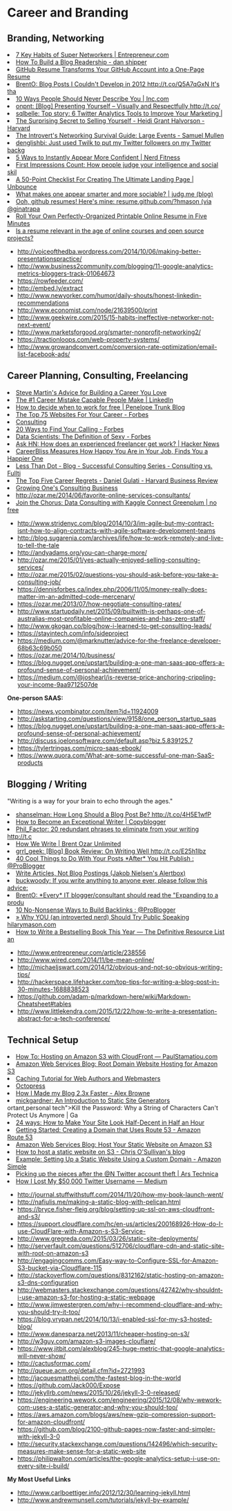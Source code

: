 # Career and Branding






## Branding, Networking

<li><a href="http://www.entrepreneur.com/article/224819?goback=.gde_2105677_member_185119806" time_added="1353945184" tags="brand,life hacker">7 Key Habits of Super Networkers | Entrepreneur.com</a></li>
<li><a href="http://danshipper.com/how-to-build-a-blog-readership" time_added="1349207996" tags="brand">How To Build a Blog Readership - dan shipper</a></li>
<li><a href="http://lifehacker.com/5940553/github-resume-transforms-your-github-account-into-a-one+page-resume" time_added="1348859887" tags="brand">GitHub Resume Transforms Your GitHub Account into a One-Page Resume</a></li>
<li><a href="http://ozar.me/2012/12/blog-posts-i-couldnt-develop-in-2012/" time_added="1355239110" tags="brand">BrentO: Blog Posts I Couldn't Develop in 2012 http://t.co/Q5A7qGxN It's tha</a></li>
<li><a href="http://www.inc.com/jeff-haden/10-ways-people-should-never-describe-you-mon_1.html" time_added="1389467697" tags="">10 Ways People Should Never Describe You | Inc.com</a></li>
<li><a href="http://t.co/MHaAIOSR" time_added="1354207425" tags="brand">onpnt: [Blog]  Presenting Yourself – Visually and Respectfully http://t.co/</a></li>
<li><a href="http://t.co/yONQjade" time_added="1356536415" tags="brand">sqlbelle: Top story: 6 Twitter Analytics Tools to Improve Your Marketing | </a></li>
<li><a href="http://blogs.hbr.org/cs/2012/08/the_surprising_secret_to_selli.html" time_added="1348859892" tags="brand">The Surprising Secret to Selling Yourself - Heidi Grant Halvorson - Harvard</a></li>
<li><a href="http://samuelmullen.com/2012/08/the-introverts-networking-survival-guide/" time_added="1348860073" tags="brand">The Introvert's Networking Survival Guide: Large Events - Samuel Mullen</a></li>
<li><a href="http://t.co/n7VlbGua" time_added="1355320911" tags="brand">denglishbi: Just used Twilk to put my Twitter followers on my Twitter backg</a></li>
<li><a href="http://www.nerdfitness.com/blog/2010/09/09/5-ways-to-immediately-appear-more-confident/" time_added="1356368651" tags="health,life hacker">5 Ways to Instantly Appear More Confident | Nerd Fitness</a></li>
<li><a href="http://judg.me/blog/first-impressions-count/" time_added="1348860352" tags="brand">First Impressions Count: How people judge your intelligence and social skil</a></li>
<li><a href="http://unbounce.com/landing-pages/checklist/" time_added="1355255474" tags="brand">A 50-Point Checklist For Creating The Ultimate Landing Page | Unbounce</a></li>
<li><a href="http://judg.me/blog/judgment-day/" time_added="1348860358" tags="brand">What makes one appear smarter and more sociable? | judg.me (blog)</a></li>
<li><a href="http://resume.github.com/?hmason" time_added="1362790103" tags="brand">Ooh, github resumes! Here's mine: resume.github.com/?hmason (via @ginatrapa</a></li>
<li><a href="http://lifehacker.com/5946783/roll-your-own-perfectly+organized-printable-online-resume-in-five-minutes" time_added="1349112990" tags="brand,hiring/firing">Roll Your Own Perfectly-Organized Printable Online Resume in Five Minutes</a></li>
<li><a href="http://arstechnica.com/information-technology/2012/09/is-a-resume-relevant-in-the-age-of-online-courses-and-open-source-projects/" time_added="1349739622" tags="brand,hiring/firing">Is a resume relevant in the age of online courses and open source projects?</a></li>


* http://voiceofthedba.wordpress.com/2014/10/06/making-better-presentationspractice/
* http://www.business2community.com/blogging/11-google-analytics-metrics-bloggers-track-01064673
* https://rowfeeder.com/
* http://embed.ly/extract
* http://www.newyorker.com/humor/daily-shouts/honest-linkedin-recommendations
* http://www.economist.com/node/21639500/print
* http://www.geekwire.com/2015/15-habits-ineffective-networker-not-next-event/
* http://www.marketsforgood.org/smarter-nonprofit-networking2/
* https://tractionloops.com/web-property-systems/
* http://www.growandconvert.com/conversion-rate-optimization/email-list-facebook-ads/



## Career Planning, Consulting, Freelancing

<li><a href="http://lifehacker.com/5947649/steve-martins-advice-for-building-a-career-you-love" time_added="1349112993" tags="brand">Steve Martin's Advice for Building a Career You Love</a></li>
<li><a href="http://www.linkedin.com/today/post/article/20121206081322-8353952-the-1-career-mistake-capable-people-make" time_added="1354851751" tags="brand">The #1 Career Mistake Capable People Make | LinkedIn</a></li>
<li><a href="http://blog.penelopetrunk.com/2012/05/31/how-to-decide-when-to-work-for-free/" time_added="1353946248" tags="brand">How to decide when to work for free | Penelope Trunk Blog</a></li>
<li><a href="http://www.forbes.com/sites/jacquelynsmith/2012/09/14/the-top-75-websites-for-your-career/" time_added="1353528878" tags="brand">The Top 75 Websites For Your Career - Forbes</a></li>
<li><a href="https://training.kalzumeus.com/newsletters/archive/consulting_1" time_added="1353356622" tags="hn">Consulting</a></li>
<li><a href="http://www.forbes.com/sites/jessicahagy/2012/06/26/20-ways-to-find-your-calling/" time_added="1348859861" tags="brand">20 Ways to Find Your Calling - Forbes</a></li>
<li><a href="http://www.forbes.com/sites/gilpress/2012/09/27/data-scientists-the-definition-of-sexy/" time_added="1349021940" tags="data science">Data Scientists: The Definition of Sexy - Forbes</a></li>
<li><a href="https://news.ycombinator.com/item?id=4585435" time_added="1349718930" tags="hn">Ask HN: How does an experienced freelancer get work? | Hacker News</a></li>
<li><a href="http://lifehacker.com/5939542/careerbliss-measures-how-happy-you-are-in-your-job-finds-you-a-happier-one" time_added="1348859888" tags="life hacker">CareerBliss Measures How Happy You Are in Your Job, Finds You a Happier One</a></li>
<li><a href="http://blogs.lessthandot.com/index.php/ITProfessionals/consulting/successful-consulting-series-consulting-vs" time_added="1356115487" tags="brand">Less Than Dot - Blog - Successful Consulting Series - Consulting vs. Fullti</a></li>
<li><a href="http://blogs.hbr.org/cs/2012/12/the_top_five_career_regrets.html" time_added="1355510629" tags="brand,hn,important">The Top Five Career Regrets - Daniel Gulati - Harvard Business Review</a></li>
<li><a href="https://training.kalzumeus.com/newsletters/archive/consulting_1" time_added="1406907970" tags="">Growing One's Consulting Business</a></li>
<li><a href="http://ozar.me/2014/06/favorite-online-services-consultants/" time_added="1403619627" tags="">http://ozar.me/2014/06/favorite-online-services-consultants/</a></li>
<li><a href="http://blog.kaggle.com/2012/10/23/join-the-chorus-data-consulting-with-kaggle-connect/" time_added="1351090934" tags="">Join the Chorus: Data Consulting with Kaggle Connect  Greenplum | no free </a></li>



* http://www.stridenyc.com/blog/2014/10/3/im-agile-but-my-contract-isnt-how-to-align-contracts-with-agile-software-development-teams
* http://blog.sugarenia.com/archives/life/how-to-work-remotely-and-live-to-tell-the-tale
* http://andyadams.org/you-can-charge-more/
* http://ozar.me/2015/01/yes-actually-enjoyed-selling-consulting-services/
* http://ozar.me/2015/02/questions-you-should-ask-before-you-take-a-consulting-job/
* https://dennisforbes.ca/index.php/2006/11/05/money-really-does-matter-im-an-admitted-code-mercenary/
* https://ozar.me/2013/07/how-negotiate-consulting-rates/
* http://www.startupdaily.net/2015/09/builtwith-is-perhaps-one-of-australias-most-profitable-online-companies-and-has-zero-staff/
* http://www.gkogan.co/blog/how-i-learned-to-get-consulting-leads/
* https://stayintech.com/info/sideproject
* https://medium.com/@marknutter/advice-for-the-freelance-developer-68b63c69b050
* https://ozar.me/2014/10/business/
* https://blog.nugget.one/upstart/building-a-one-man-saas-app-offers-a-profound-sense-of-personal-achievement/
* https://medium.com/@joshearl/is-reverse-price-anchoring-crippling-your-income-9aa9712507de


**One-person SAAS:**
* https://news.ycombinator.com/item?id=11924009
* http://askstarting.com/questions/view/9158/one_person_startup_saas
* https://blog.nugget.one/upstart/building-a-one-man-saas-app-offers-a-profound-sense-of-personal-achievement/
* http://discuss.joelonsoftware.com/default.asp?biz.5.839125.7
* https://tylertringas.com/micro-saas-ebook/
* https://www.quora.com/What-are-some-successful-one-man-SaaS-products



## Blogging / Writing

"Writing is a way for your brain to echo through the ages."

<li><a href="http://t.co/4H5E1wfP" time_added="1355235586" tags="brand">shanselman: How Long Should a Blog Post Be? http://t.co/4H5E1wfP</a></li>
<li><a href="http://www.copyblogger.com/exceptional-writer/" time_added="1349095560" tags="brand">How to Become an Exceptional Writer | Copyblogger</a></li>
<li><a href="http://t.co/ifQUrZnu" time_added="1349480709" tags="brand">Phil_Factor: 20 redundant phrases to eliminate from your writing http://t.c</a></li>
<li><a href="http://www.brentozar.com/archive/2013/01/how-we-write/" time_added="1357224344" tags="brand">How We Write | Brent Ozar Unlimited</a></li>
<li><a href="http://t.co/E25h1lbz" time_added="1354111818" tags="brand">grrl_geek: [Blog] Book Review: On Writing Well http://t.co/E25h1lbz</a></li>
<li><a href="http://www.problogger.net/archives/2012/12/29/40-cool-things-to-do-with-your-posts-after-you-hit-publish/" time_added="1356718416" tags="brand">40 Cool Things to Do With Your Posts *After* You Hit Publish : @ProBlogger</a></li>
<li><a href="http://www.useit.com/alertbox/articles-not-blogs.html" time_added="1349462055" tags="hn">Write Articles, Not Blog Postings (Jakob Nielsen's Alertbox)</a></li>
<li><a href="http://t.co/17aDb8GF" time_added="1355757978" tags="brand,important">buckwoody: If you write anything to anyone ever, please follow this advice:</a></li>
<li><a href="http://t.co/meoU7CWa" time_added="1355492864" tags="brand">BrentO: *Every* IT blogger/consultant should read the "Expanding to a produ</a></li>
<li><a href="http://www.problogger.net/archives/2012/06/06/10-no-nonsense-ways-to-build-backlinks/" time_added="1353946238" tags="brand">10 No-Nonsense Ways to Build Backlinks : @ProBlogger</a></li>
<li><a href="http://www.hilarymason.com/speaking/why-you-an-introverted-nerd-should-try-public-speaking/" time_added="1361578667" tags="brand,hn,important">» Why YOU (an introverted nerd) Should Try Public Speaking hilarymason.com</a></li>
<li><a href="http://www.fourhourworkweek.com/blog/2014/02/04/how-to-get-published/" time_added="1391572514" tags="">How to Write a Bestselling Book This Year — The Definitive Resource List an</a></li>

* http://www.entrepreneur.com/article/238556
* http://www.wired.com/2014/11/be-mean-online/
* http://michaeljswart.com/2014/12/obvious-and-not-so-obvious-writing-tips/
* http://hackerspace.lifehacker.com/top-tips-for-writing-a-blog-post-in-30-minutes-1688838523
* https://github.com/adam-p/markdown-here/wiki/Markdown-Cheatsheet#tables
* http://www.littlekendra.com/2015/12/22/how-to-write-a-presentation-abstract-for-a-tech-conference/



## Technical Setup

<li><a href="http://paulstamatiou.com/hosting-on-amazon-s3-with-cloudfront/" time_added="1389639741" tags="">How To: Hosting on Amazon S3 with CloudFront — PaulStamatiou.com</a></li>
<li><a href="http://aws.typepad.com/aws/2012/12/root-domain-website-hosting-for-amazon-s3.html" time_added="1356677184" tags="brand">Amazon Web Services Blog: Root Domain Website Hosting for Amazon S3</a></li>
<li><a href="http://www.mnot.net/cache_docs/" time_added="1348860153" tags="hn">Caching Tutorial for Web Authors and Webmasters</a></li>
<li><a href="http://octopress.org/" time_added="1354385655" tags="brand,personal tech">Octopress</a></li>
<li><a href="http://blog.alexbrowne.info/how-i-made-my-blog-faster/" time_added="1356816804" tags="brand">How I Made my Blog 2.3x Faster - Alex Browne</a></li>
<li><a href="http://www.mickgardner.com/2012/12/an-introduction-to-static-site.html" time_added="1356143802" tags="brand">mickgardner: An Introduction to Static Site Generators</a></li>
ortant,personal tech">Kill the Password: Why a String of Characters Can't Protect Us Anymore | Ga</a></li>
<li><a href="http://24ways.org/2012/how-to-make-your-site-look-half-decent/" time_added="1355643251" tags="brand">24 ways: How to Make Your Site Look Half-Decent in Half an Hour</a></li>
<li><a href="http://docs.aws.amazon.com/Route53/latest/DeveloperGuide/R53Example.html" time_added="1361938395" tags="brand">Getting Started: Creating a Domain that Uses Route 53 - Amazon Route 53</a></li>
<li><a href="http://aws.typepad.com/aws/2011/02/host-your-static-website-on-amazon-s3.html" time_added="1361938393" tags="brand">Amazon Web Services Blog: Host Your Static Website on Amazon S3</a></li>
<li><a href="http://thechrisoshow.com/2011/06/05/how-to-host-a-static-website-on-s3/" time_added="1361938348" tags="brand">How to host a static website on S3 - Chris O'Sullivan's blog</a></li>
<li><a href="http://docs.aws.amazon.com/AmazonS3/latest/dev/website-hosting-custom-domain-walkthrough.html" time_added="1361938676" tags="brand">Example: Setting Up a Static Website Using a Custom Domain - Amazon Simple </a></li>
<li><a href="http://arstechnica.com/security/2014/01/picking-up-the-pieces-after-the-n-twitter-account-theft/2/" time_added="1391282813" tags="">Picking up the pieces after the @N Twitter account theft | Ars Technica</a></li>
<li><a href="https://medium.com/p/24eb09e026dd" time_added="1391006933" tags="">How I Lost My $50,000 Twitter Username — Medium</a></li>

* http://journal.stuffwithstuff.com/2014/11/20/how-my-book-launch-went/
* http://nafiulis.me/making-a-static-blog-with-pelican.html
* https://bryce.fisher-fleig.org/blog/setting-up-ssl-on-aws-cloudfront-and-s3/
* https://support.cloudflare.com/hc/en-us/articles/200168926-How-do-I-use-CloudFlare-with-Amazon-s-S3-Service-
* http://www.gregreda.com/2015/03/26/static-site-deployments/
* http://serverfault.com/questions/512706/cloudflare-cdn-and-static-site-with-root-on-amazon-s3
* http://engagingcomms.com/Easy-way-to-Configure-SSL-for-Amazon-S3-bucket-via-Cloudflare-115
* http://stackoverflow.com/questions/8312162/static-hosting-on-amazon-s3-dns-configuration
* http://webmasters.stackexchange.com/questions/42742/why-shouldnt-i-use-amazon-s3-for-hosting-a-static-webpage
* http://www.jimwestergren.com/why-i-recommend-cloudflare-and-why-you-should-try-it-too/
* https://blog.vrypan.net/2014/10/13/i-enabled-ssl-for-my-s3-hosted-blog/
* http://www.danesparza.net/2013/11/cheaper-hosting-on-s3/
* http://w3guy.com/amazon-s3-images-clouflare/
* https://www.jitbit.com/alexblog/245-huge-metric-that-google-analytics-will-never-show/
* http://cactusformac.com/
* http://queue.acm.org/detail.cfm?id=2721993
* http://jacquesmattheij.com/the-fastest-blog-in-the-world
* https://github.com/Jack000/Expose
* http://jekyllrb.com/news/2015/10/26/jekyll-3-0-released/
* https://engineering.wework.com/engineering/2015/12/08/why-wework-com-uses-a-static-generator-and-why-you-should-too/
* https://aws.amazon.com/blogs/aws/new-gzip-compression-support-for-amazon-cloudfront/
* https://github.com/blog/2100-github-pages-now-faster-and-simpler-with-jekyll-3-0
* http://security.stackexchange.com/questions/142496/which-security-measures-make-sense-for-a-static-web-site 
* https://philipwalton.com/articles/the-google-analytics-setup-i-use-on-every-site-i-build/



**My Most Useful Links**

* http://www.carlboettiger.info/2012/12/30/learning-jekyll.html
* http://www.andrewmunsell.com/tutorials/jekyll-by-example/
















